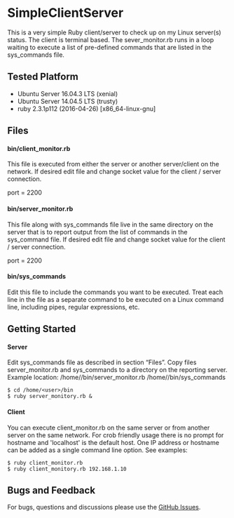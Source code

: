 # SimpleClientServer

This is a very simple Ruby client/server to check up on my Linux server(s) status. The client is terminal based. The sever_monitor.rb runs in a loop waiting to execute a list of pre-defined commands that are listed in the sys_commands file.  

## Tested Platform

* Ubuntu Server 16.04.3 LTS (xenial)
* Ubuntu Server 14.04.5 LTS (trusty)
* ruby 2.3.1p112 (2016-04-26) [x86_64-linux-gnu]

## Files

#### bin/client_monitor.rb

This file is executed from either the server or another server/client on the network. If desired edit file and change socket value for the client / server connection.

port = 2200
      
#### bin/server_monitor.rb

This file along with sys_commands file live in the same directory on the server that is to report output from the list of     commands in the sys_command file. If desired edit file and change socket value for the client / server connection.

port = 2200
	
#### bin/sys_commands

Edit this file to include the commands you want to be executed. Treat each line in the file as a separate command to be executed on a Linux command line, including pipes, regular expressions, etc.

## Getting Started
#### Server

Edit sys_commands file as described in section “Files”. Copy files server_monitor.rb and sys_commands to a directory on the reporting server.
Example location:  /home/<user>/bin/server_monitor.rb /home/<user>/bin/sys_commands
			
	$ cd /home/<user>/bin
	$ ruby server_monitory.rb &

#### Client

You can execute client_monitor.rb on the same server or from another server on the same network.  For crob friendly usage there is no prompt for hostname and 'localhost' is the default host.  One IP address or hostname can be added as a single command line option. See examples:
	
  	$ ruby client_monitor.rb			
  	$ ruby client_monitory.rb 192.168.1.10

## Bugs and Feedback

For bugs, questions and discussions please use the [GitHub Issues](https://github.com/jdoid/SimpleClientServer/issues).
